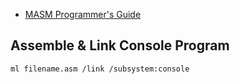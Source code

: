 * [MASM Programmer's Guide](http://staffwww.fullcoll.edu/zding/fc241/files/MASM61PROGUIDE.pdf)

## Assemble & Link Console Program
```
ml filename.asm /link /subsystem:console
```
